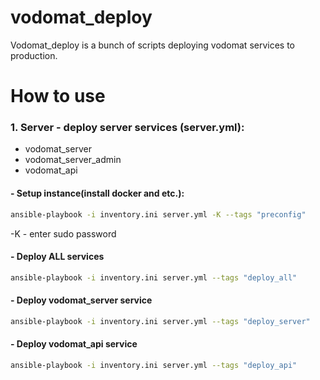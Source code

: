 # vodomat_deploy

Vodomat_deploy is a bunch of scripts deploying vodomat services to production.

# How to use
### 1. Server - deploy server services (server.yml):
 - vodomat_server
 - vodomat_server_admin
 - vodomat_api

#### - Setup instance(install docker and etc.):
```bash
ansible-playbook -i inventory.ini server.yml -K --tags "preconfig"
```
-K - enter sudo password

#### - Deploy ALL services
```bash
ansible-playbook -i inventory.ini server.yml --tags "deploy_all"
```

#### - Deploy vodomat_server service
```bash
ansible-playbook -i inventory.ini server.yml --tags "deploy_server"
```

#### - Deploy vodomat_api service
```bash
ansible-playbook -i inventory.ini server.yml --tags "deploy_api"
```
